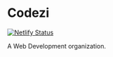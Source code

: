 # Codezi
[![Netlify Status](https://api.netlify.com/api/v1/badges/2febc80e-4744-4e61-98c7-44f5f1cc0b59/deploy-status)](https://app.netlify.com/sites/codezi/deploys)

A Web Development organization.

